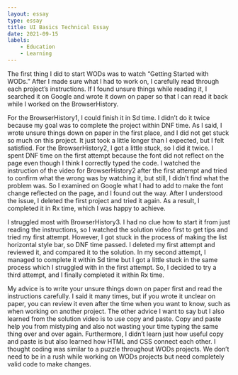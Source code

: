 ```yaml
---
layout: essay
type: essay
title: UI Basics Technical Essay
date: 2021-09-15
labels: 
    - Education
    - Learning 
---
```



The first thing I did to start WODs was to watch “Getting Started with WODs.” After I made sure what I had to work on, I carefully read through each project’s instructions. If I found unsure things while reading it, I searched it on Google and wrote it down on paper so that I can read it back while I worked on the BrowserHistory.  
 
For the BrowserHistory1, I could finish it in Sd time.  I didn’t do it twice because my goal was to complete the project within DNF time.  As I said, I wrote unsure things down on paper in the first place, and I did not get stuck so much on this project.  It just took a little longer than I expected, but I felt satisfied.
For the BrowserHistory2, I got a little stuck, so I did it twice.  I spent DNF time on the first attempt because the font did not reflect on the page even though I think I correctly typed the code. I watched the instruction of the video for BrowserHistory2 after the first attempt and tried to confirm what the wrong was by watching it, but still, I didn’t find what the problem was.  So I examined on Google what I had to add to make the font change reflected on the page, and I found out the way.  After I understood the issue, I deleted the first project and tried it again.  As a result, I completed it in Rx time, which I was happy to achieve.            

I struggled most with BrowserHistory3.  I had no clue how to start it from just reading the instructions, so I watched the solution video first to get tips and tried my first attempt.  However, I got stuck in the process of making the list horizontal style bar, so DNF time passed.  I deleted my first attempt and reviewed it, and compared it to the solution.  In my second attempt, I managed to complete it within Sd time but I got a little stuck in the same process which I struggled with in the first attempt.  So, I decided to try a third attempt, and I finally completed it within Rx time.  

My advice is to write your unsure things down on paper first and read the instructions carefully.  I said it many times, but if you wrote it unclear on paper, you can review it even after the time when you want to know, such as when working on another project.  The other advice I want to say but I also learned from the solution video is to use copy and paste.  Copy and paste help you from mistyping and also not wasting your time typing the same thing over and over again.  Furthermore, I didn’t learn just how useful copy and paste is but also learned how HTML and CSS connect each other.  I thought coding was similar to a puzzle throughout WODs projects. We don’t need to be in a rush while working on WODs projects but need completely valid code to make changes. 
